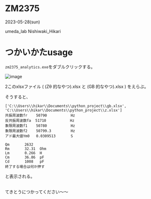 # ZM2375

2023-05-28(sun)

umeda_lab Nishiwaki_Hikari

# つかいかたusage 
`zm2375_analytics.exe`をダブルクリックする。

![image](https://github.com/hikarin3340/ZM2375/assets/66413459/1bcc5891-5cd1-4636-a653-58019ab069cc)


2このxlsxファイル ( (Zθ 的なやつ).xlsx と (GB 的なやつ).xlsx ) をえらぶ。


そうすると、


```
['C:\\Users\\hikar\\Documents\\python_project\\gb.xlsx', 'C:\\Users\\hikar\\Documents\\python_project\\z.xlsx']
共振周波数fr    50790           Hz
反共振周波数fa  51710           Hz
象限周波数f1    50780           Hz
象限周波数f2    50799.3         Hz
アド最大値Ym0   0.0309513       S

Qm       2632
Rm       32.31  Ohm
Lm       0.266  H
Cm       36.86  pF
Cd       1008   pF
終了する場合は何か押す
```

と表示される。


<br>
てきとうにつかってください～～
